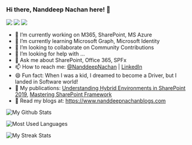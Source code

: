 ### Hi there, Nanddeep Nachan here! 👋

![](https://img.shields.io/badge/Microsoft-MVP-blue)
![](https://img.shields.io/badge/Microsoft-MCT-red)
![](https://img.shields.io/badge/Office%20365-Consultant-orange)

<!--
**nanddeepn/nanddeepn** is a ✨ _special_ ✨ repository because its `README.md` (this file) appears on your GitHub profile.
-->
- 🔭 I’m currently working on M365, SharePoint, MS Azure
- 🌱 I’m currently learning Microsoft Graph, Microsoft Identity
- 👯 I’m looking to collaborate on Community Contributions
- 🤔 I’m looking for help with ...
- 💬 Ask me about SharePoint, Office 365, SPFx
- 📫 How to reach me: [@NanddeepNachan](https://twitter.com/NanddeepNachan) | [LinkedIn](https://www.linkedin.com/in/nanddeepnachan/)
- 😄 Fun fact: When I was a kid, I dreamed to become a Driver, but I landed in Software world!
- 📙 My publications: [Understanding Hybrid Environments in SharePoint 2019](https://www.amazon.com/Understanding-Hybrid-Environments-SharePoint-2019/dp/148426049X), [Mastering SharePoint Framework](https://www.amazon.in/Mastering-Sharepoint-Framework-Easy-Follow/dp/938932887X)
- 📰 Read my blogs at: https://www.nanddeepnachanblogs.com

![My Github Stats](https://github-readme-stats.vercel.app/api?username=nanddeepn&show_icons=true)

![Most Used Languages](https://github-readme-stats.vercel.app/api/top-langs?username=nanddeepn&show_icons=true&locale=en&layout=compact)

![My Streak Stats](https://github-readme-streak-stats.herokuapp.com/?user=nanddeepn)
